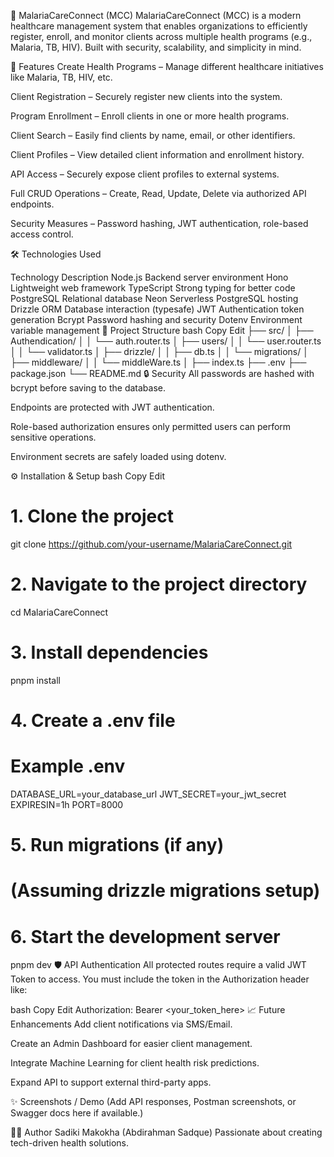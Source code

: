 🦟 MalariaCareConnect (MCC)
MalariaCareConnect (MCC) is a modern healthcare management system that enables organizations to efficiently register, enroll, and monitor clients across multiple health programs (e.g., Malaria, TB, HIV).
Built with security, scalability, and simplicity in mind.

🚀 Features
Create Health Programs – Manage different healthcare initiatives like Malaria, TB, HIV, etc.

Client Registration – Securely register new clients into the system.

Program Enrollment – Enroll clients in one or more health programs.

Client Search – Easily find clients by name, email, or other identifiers.

Client Profiles – View detailed client information and enrollment history.

API Access – Securely expose client profiles to external systems.

Full CRUD Operations – Create, Read, Update, Delete via authorized API endpoints.

Security Measures – Password hashing, JWT authentication, role-based access control.

🛠️ Technologies Used

Technology	Description
Node.js	Backend server environment
Hono	Lightweight web framework
TypeScript	Strong typing for better code
PostgreSQL	Relational database
Neon	Serverless PostgreSQL hosting
Drizzle ORM	Database interaction (typesafe)
JWT	Authentication token generation
Bcrypt	Password hashing and security
Dotenv	Environment variable management
📂 Project Structure
bash
Copy
Edit
├── src/
│   ├── Authendication/
│   │   └── auth.router.ts
│   ├── users/
│   │   └── user.router.ts
│   │   └── validator.ts
│   ├── drizzle/
│   │   ├── db.ts
│   │   └── migrations/
│   ├── middleware/
│   │   └── middleWare.ts
│   ├── index.ts
├── .env
├── package.json
└── README.md
🔒 Security
All passwords are hashed with bcrypt before saving to the database.

Endpoints are protected with JWT authentication.

Role-based authorization ensures only permitted users can perform sensitive operations.

Environment secrets are safely loaded using dotenv.

⚙️ Installation & Setup
bash
Copy
Edit
# 1. Clone the project
git clone https://github.com/your-username/MalariaCareConnect.git

# 2. Navigate to the project directory
cd MalariaCareConnect

# 3. Install dependencies
pnpm install

# 4. Create a .env file
# Example .env
DATABASE_URL=your_database_url
JWT_SECRET=your_jwt_secret
EXPIRESIN=1h
PORT=8000

# 5. Run migrations (if any)
# (Assuming drizzle migrations setup)

# 6. Start the development server
pnpm dev
🛡️ API Authentication
All protected routes require a valid JWT Token to access.
You must include the token in the Authorization header like:

bash
Copy
Edit
Authorization: Bearer <your_token_here>
📈 Future Enhancements
Add client notifications via SMS/Email.

Create an Admin Dashboard for easier client management.

Integrate Machine Learning for client health risk predictions.

Expand API to support external third-party apps.

✨ Screenshots / Demo
(Add API responses, Postman screenshots, or Swagger docs here if available.)

🧑‍💻 Author
Sadiki Makokha (Abdirahman Sadque)
Passionate about creating tech-driven health solutions.
